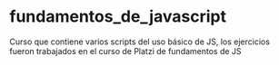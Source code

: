 # fundamentos_de_javascript
Curso que contiene varios scripts del uso básico de JS, los ejercicios fueron trabajados en el curso de Platzi de fundamentos de JS
